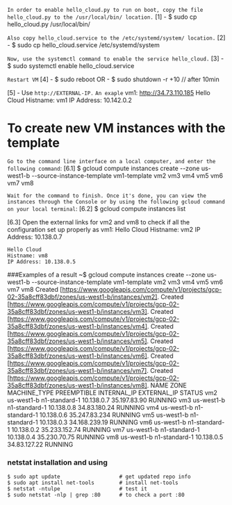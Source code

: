 `In order to enable hello_cloud.py to run on boot, copy the file hello_cloud.py to the /usr/local/bin/ location.`
[1] - $ sudo cp hello_cloud.py /usr/local/bin/

`Also copy hello_cloud.service to the /etc/systemd/system/ location.`
[2] - $ sudo cp hello_cloud.service /etc/systemd/system

`Now, use the systemctl command to enable the service hello_cloud.`
[3] - $ sudo systemctl enable hello_cloud.service

`Restart VM`
[4] - $ sudo reboot
OR  - $ sudo shutdown -r +10		// after 10min 

[5] - Use `http://EXTERNAL-IP.`
`An exaple`
    vm1:		http://34.73.110.185
    Hello Cloud
    Histname: vm1
    IP Address: 10.142.0.2

    
# To create new VM instances with the template
`Go to the command line interface on a local computer, and enter the following command`:
[6.1]    $ gcloud compute instances create --zone us-west1-b --source-instance-template vm1-template vm2 vm3 vm4 vm5 vm6 vm7 vm8

`Wait for the command to finish. Once it's done, you can view the instances through the Console or by using the following gcloud command on your local terminal`:
[6.2]    $ gcloud compute instances list

[6.3]    Open the external links for vm2 and vm8 to check if all the configuration set up properly as vm1:
    Hello Cloud
    Histname: vm2
    IP Address: 10.138.0.7

    Hello Cloud
    Histname: vm8
    IP Address: 10.138.0.5
    
    
###Examples of a result
    ~$ gcloud compute instances create --zone us-west1-b --source-instance-template vm1-template vm2 vm3 vm4 vm5 vm6 vm7 vm8
Created [https://www.googleapis.com/compute/v1/projects/gcp-02-35a8cff83dbf/zones/us-west1-b/instances/vm2].
Created [https://www.googleapis.com/compute/v1/projects/gcp-02-35a8cff83dbf/zones/us-west1-b/instances/vm3].
Created [https://www.googleapis.com/compute/v1/projects/gcp-02-35a8cff83dbf/zones/us-west1-b/instances/vm4].
Created [https://www.googleapis.com/compute/v1/projects/gcp-02-35a8cff83dbf/zones/us-west1-b/instances/vm5].
Created [https://www.googleapis.com/compute/v1/projects/gcp-02-35a8cff83dbf/zones/us-west1-b/instances/vm6].
Created [https://www.googleapis.com/compute/v1/projects/gcp-02-35a8cff83dbf/zones/us-west1-b/instances/vm7].
Created [https://www.googleapis.com/compute/v1/projects/gcp-02-35a8cff83dbf/zones/us-west1-b/instances/vm8].
NAME  ZONE        MACHINE_TYPE   PREEMPTIBLE  INTERNAL_IP  EXTERNAL_IP    STATUS
vm2   us-west1-b  n1-standard-1               10.138.0.7   35.197.83.90   RUNNING
vm3   us-west1-b  n1-standard-1               10.138.0.8   34.83.180.24   RUNNING
vm4   us-west1-b  n1-standard-1               10.138.0.6   35.247.83.234  RUNNING
vm5   us-west1-b  n1-standard-1               10.138.0.3   34.168.239.19  RUNNING
vm6   us-west1-b  n1-standard-1               10.138.0.2   35.233.152.74  RUNNING
vm7   us-west1-b  n1-standard-1               10.138.0.4   35.230.70.75   RUNNING
vm8   us-west1-b  n1-standard-1               10.138.0.5   34.83.127.22   RUNNING


### netstat installation and using
    $ sudo apt update                   # get updated repo info
    $ sudo apt install net-tools        # install net-tools
    $ netstat -ntulpe                   # test it
    $ sudo netstat -nlp | grep :80      # to check a port :80
